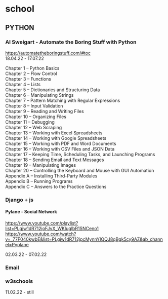 # school

## PYTHON
### Al Sweigart - Automate the Boring Stuff with Python  
https://automatetheboringstuff.com/#toc  
18.04.22 - 17.07.22

Chapter 1 – Python Basics  
Chapter 2 – Flow Control  
Chapter 3 – Functions  
Chapter 4 – Lists  
Chapter 5 – Dictionaries and Structuring Data  
Chapter 6 – Manipulating Strings  
Chapter 7 – Pattern Matching with Regular Expressions  
Chapter 8 – Input Validation  
Chapter 9 – Reading and Writing Files  
Chapter 10 – Organizing Files  
Chapter 11 – Debugging  
Chapter 12 – Web Scraping  
Chapter 13 – Working with Excel Spreadsheets  
Chapter 14 – Working with Google Spreadsheets  
Chapter 15 – Working with PDF and Word Documents  
Chapter 16 – Working with CSV Files and JSON Data  
Chapter 17 – Keeping Time, Scheduling Tasks, and Launching Programs  
Chapter 18 – Sending Email and Text Messages  
Chapter 19 – Manipulating Images  
Chapter 20 – Controlling the Keyboard and Mouse with GUI Automation  
Appendix A – Installing Third-Party Modules  
Appendix B – Running Programs  
Appendix C – Answers to the Practice Questions  

### Django + js
#### Pylane - Social Network
https://www.youtube.com/playlist?list=PLgjw1dR712joFJvX_WKIuglbR1SNCeno1
https://www.youtube.com/watch?v=_77F040kwbE&list=PLgjw1dR712jpcMynnYIQQJ8qBgk5cy9AZ&ab_channel=Pyplane


02.03.22 - 07.02.22
### Email
### w3schools
11.02.22 - still

